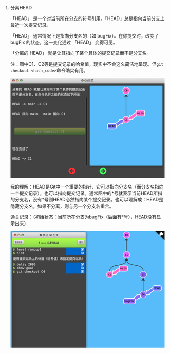 1. 分离HEAD

   「HEAD」 是一个对当前所在分支的符号引用。「HEAD」总是指向当前分支上最近一次提交记录。

   

   「HEAD」 通常情况下是指向分支名的（如 bugFix）。在你提交时，改变了 bugFix 的状态，这一变化通过 「HEAD」 变得可见。

   

   「分离的 HEAD」 就是让其指向了某个具体的提交记录而不是分支名。

   

   注：图中C1、C2等是提交记录的哈希值，现实中不会这么简洁地呈现。但`git checkout <hash_code>`命令确实有用。

   

   ![](img/advanced-head-1.png)

   

   我的理解：HEAD是Git中一个重要的指针，它可以指向分支名（而分支名指向一个提交记录），也可以指向提交记录。通常图中的\*号就表示当前HEAD所指的分支名，没有\*号则HEAD必然指向某个提交记录。也可以理解成：HEAD是隐藏分支名，如果不分离，则与另一个分支名重合。

   

   通关记录：（初始状态：当前所在分支为bugFix（后面有*号），HEAD没有显示出来）

   

   ![](img/advanced-head-2.png)
